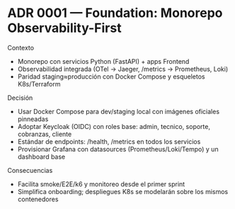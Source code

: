 # ADR 0001 — Foundation: Monorepo Observability-First

Contexto
- Monorepo con servicios Python (FastAPI) + apps Frontend
- Observabilidad integrada (OTel → Jaeger, /metrics → Prometheus, Loki)
- Paridad staging≈producción con Docker Compose y esqueletos K8s/Terraform

Decisión
- Usar Docker Compose para dev/staging local con imágenes oficiales pinneadas
- Adoptar Keycloak (OIDC) con roles base: admin, tecnico, soporte, cobranzas, cliente
- Estándar de endpoints: /health, /metrics en todos los servicios
- Provisionar Grafana con datasources (Prometheus/Loki/Tempo) y un dashboard base

Consecuencias
- Facilita smoke/E2E/k6 y monitoreo desde el primer sprint
- Simplifica onboarding; despliegues K8s se modelarán sobre los mismos contenedores
